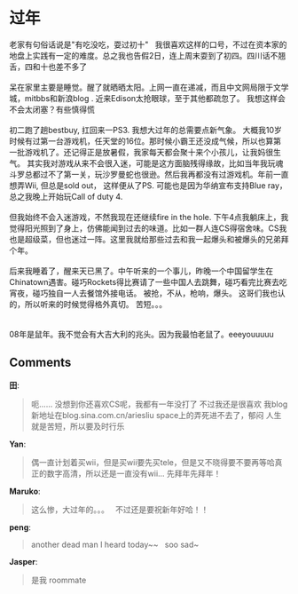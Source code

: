 # 过年

<div id="msgcns!9884D0A402622CB2!4064" class="bvMsg"> 老家有句俗话说是&quot;有吃没吃，耍过初十&quot;   我很喜欢这样的口号，不过在资本家的地盘上实践有一定的难度。总之我也告假2日，连上周末耍到了初四。四川话不翘舌，四和十也差不多了<br /><br />呆在家里主要是睡觉。醒了就晒晒太阳。上网一直在递减，而且中文网局限于文学城，mitbbs和新浪blog . 近来Edison太抢眼球，至于其他都疏忽了。 我想这样会不会太闭塞？有些慎得慌<br /><br />初二跑了趟bestbuy, 扛回来一PS3. 我想大过年的总需要点新气象。 大概我10岁时候有过第一台游戏机，任天堂的16位。那时候小霸王还没成气候，所以也算第一批游戏机了。还记得正是放暑假，我家每天都会聚十来个小孩儿，让我妈很生气。 其实我对游戏从来不会很入迷，可能是这方面脑残得缘故，比如当年我玩魂斗罗总都过不了第一关，玩沙罗曼蛇也很逊。然后我再都没有过游戏机。年前一直想弄Wii, 但总是sold out， 这样便从了PS. 可能也是因为华纳宣布支持Blue ray， 总之我晚上开始玩Call of duty 4.   <br /><br />但我始终不会入迷游戏，不然我现在还继续fire in the hole. 下午4点我躺床上，我觉得阳光照到了身上，仿佛能闻到过去的味道。比如一群人连CS得宿舍味。CS我也是超级菜，但也迷过一阵。这里我就给那些过去和我一起爆头和被爆头的兄弟拜个年。<br /><br />后来我睡着了，醒来天已黑了。中午听来的一个事儿，昨晚一个中国留学生在Chinatown遇害。碰巧Rockets得比赛请了一些中国人去跳舞，碰巧看完比赛去吃宵夜，碰巧独自一人去餐馆外接电话。 被抢，不从，枪响，爆头。 这哥们我也认的，所以听来的时候觉得格外真切。 苦短。。。<br /><br /><br />08年是鼠年。我不觉会有大吉大利的兆头。因为我最怕老鼠了。eeeyouuuuu<br /></div>

## Comments

**田**:
> 呃......
没想到你还喜欢CS呢，我都有一年没打了
不过我还是很喜欢
我blog新地址在blog.sina.com.cn/ariesliu
space上的弄死进不去了，郁闷
人生就是苦短，所以要及时行乐

**Yan**:
> 偶一直计划着买wii，但是买wii要先买tele，但是又不晓得要不要再等哈真正的数字高清，所以还是一直没有wii...
先拜年先拜年！

**Maruko**:
> 这么惨，大过年的。。。
 
不过还是要祝新年好哈！！

**peng**:
> another dead man I heard today~~
 
soo sad~

**Jasper**:
> 是我 roommate

